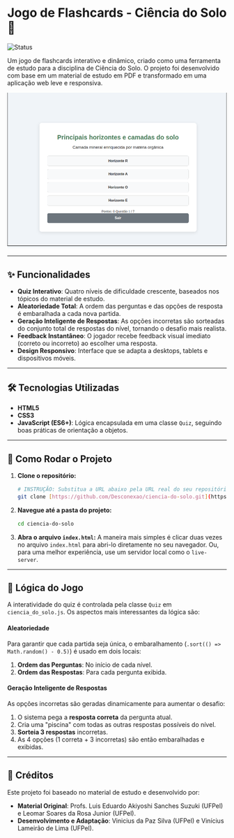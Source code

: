 # Jogo de Flashcards - Ciência do Solo 🧪

![Status](https://img.shields.io/badge/status-conclu%C3%ADdo-green)

Um jogo de flashcards interativo e dinâmico, criado como uma ferramenta de estudo para a disciplina de Ciência do Solo. O projeto foi desenvolvido com base em um material de estudo em PDF e transformado em uma aplicação web leve e responsiva.

![Demonstração do Jogo](./quiz.png)

---

## ✨ Funcionalidades

- **Quiz Interativo**: Quatro níveis de dificuldade crescente, baseados nos tópicos do material de estudo.
- **Aleatoriedade Total**: A ordem das perguntas e das opções de resposta é embaralhada a cada nova partida.
- **Geração Inteligente de Respostas**: As opções incorretas são sorteadas do conjunto total de respostas do nível, tornando o desafio mais realista.
- **Feedback Instantâneo**: O jogador recebe feedback visual imediato (correto ou incorreto) ao escolher uma resposta.
- **Design Responsivo**: Interface que se adapta a desktops, tablets e dispositivos móveis.

---

## 🛠️ Tecnologias Utilizadas

- **HTML5**
- **CSS3**
- **JavaScript (ES6+)**: Lógica encapsulada em uma classe `Quiz`, seguindo boas práticas de orientação a objetos.

---

## 🚀 Como Rodar o Projeto

1. **Clone o repositório:**

    ```bash
    # INSTRUÇÃO: Substitua a URL abaixo pela URL real do seu repositório no GitHub.
    git clone [https://github.com/Desconexao/ciencia-do-solo.git](https://github.com/Desconexao/ciencia-do-solo.git)
    ```

2. **Navegue até a pasta do projeto:**

    ```bash
    cd ciencia-do-solo
    ```

3. **Abra o arquivo `index.html`:**
    A maneira mais simples é clicar duas vezes no arquivo `index.html` para abri-lo diretamente no seu navegador. Ou, para uma melhor experiência, use um servidor local como o `live-server`.

---

## 🧠 Lógica do Jogo

A interatividade do quiz é controlada pela classe `Quiz` em `ciencia_do_solo.js`. Os aspectos mais interessantes da lógica são:

#### Aleatoriedade

Para garantir que cada partida seja única, o embaralhamento (`.sort(() => Math.random() - 0.5)`) é usado em dois locais:

1. **Ordem das Perguntas**: No início de cada nível.
2. **Ordem das Respostas**: Para cada pergunta exibida.

#### Geração Inteligente de Respostas

As opções incorretas são geradas dinamicamente para aumentar o desafio:

1. O sistema pega a **resposta correta** da pergunta atual.
2. Cria uma "piscina" com todas as outras respostas possíveis do nível.
3. **Sorteia 3 respostas** incorretas.
4. As 4 opções (1 correta + 3 incorretas) são então embaralhadas e exibidas.

---

## 👥 Créditos

Este projeto foi baseado no material de estudo e desenvolvido por:

- **Material Original**: Profs. Luis Eduardo Akiyoshi Sanches Suzuki (UFPel) e Leomar Soares da Rosa Junior (UFPel).
- **Desenvolvimento e Adaptação**: Vinicius da Paz Silva (UFPel) e Vinícius Lameirão de Lima (UFPel).
